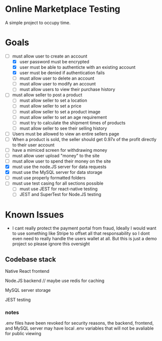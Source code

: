 # Online Marketplace Testing
A simple project to occupy time.

# Goals
- [ ] must allow user to create an account
    - [x] user password must be encrypted
    - [x] user must be able to authenticte with an existing account
    - [x] user must be denied if authentication fails
    - [ ] must allow user to delete an account
    - [ ] must allow user to modify an account
    - [ ] must allow users to view their purchase history
- [ ] must allow seller to post a product
    - [ ] must allow seller to set a location
    - [ ] must allow seller to set a price
    - [ ] must allow seller to set a product image
    - [ ] must allow seller to set an age requirement
    - [ ] must try to calculate the shipment times of products
    - [ ] must allow seller to see their selling history
- [ ] Users must be allowed to view an entire sellers page
- [ ] When a product is sold, the seller should get 0.97x of the profit directly to their user account
- [ ] have a mimiced screen for withdrawing money
- [ ] must allow user upload "money" to the site
- [ ] must allow user to spend their money on the site
- [x] must use the node.JS server for data requests
- [x] must use the MySQL server for data storage
- [ ] must use properly formatted folders
- [ ] must use test casing for all sections possible
    - [ ] must use JEST for react-native testing
    - [ ] JEST and SuperTest for Node.JS testing

# Known Issues
- I cant really protect the payment portal from fraud, Ideally I would want to use something like Stripe to offset all that responsability so I dont even need to really handle the users wallet at all. But this is just a demo project so please ignore this oversight







## Codebase stack
Native React frontend

Node.JS backend // maybe use redis for caching

MySQL server storage

JEST testing


### notes

.env files have been revoked for security reasons, the backend, frontend, and MySQL server may have local .env variables that will not be avaliable for public viewing 
